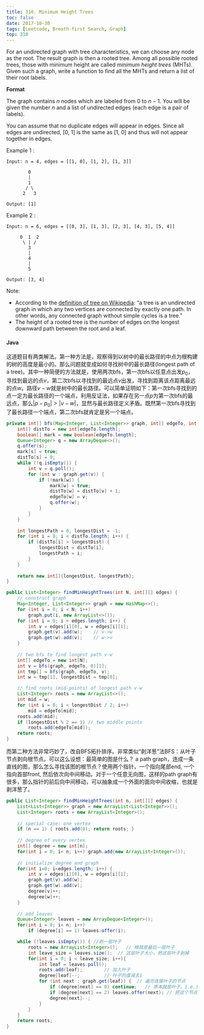 ```yaml
---
title: 310. Minimum Height Trees
toc: false
date: 2017-10-30
tags: [Leetcode, Breath-first Search, Graph]
top: 310
---
```


For an undirected graph with tree characteristics, we can choose any node as the root. The result graph is then a rooted tree. Among all possible rooted trees, those with minimum height are called *minimum height trees* (MHTs). Given such a graph, write a function to find all the MHTs and return a list of their root labels.

**Format**

The graph contains $n$ nodes which are labeled from 0 to $n - 1$. You will be given the number $n$ and a list of undirected edges (each edge is a pair of labels).

You can assume that no duplicate edges will appear in edges. Since all edges are undirected, [0, 1] is the same as [1, 0] and thus will not appear together in edges.

Example 1 :

```
Input: n = 4, edges = [[1, 0], [1, 2], [1, 3]]

        0
        |
        1
       / \
      2   3 

Output: [1]
```

Example 2 :

```
Input: n = 6, edges = [[0, 3], [1, 3], [2, 3], [4, 3], [5, 4]]

     0  1  2
      \ | /
        3
        |
        4
        |
        5 

Output: [3, 4]
```

Note:

* According to the <a href="https://en.wikipedia.org/wiki/Tree_(graph_theory)">definition of tree on Wikipedia</a>: “a tree is an undirected graph in which any two vertices are connected by exactly one path. In other words, any connected graph without simple cycles is a tree.”
* The height of a rooted tree is the number of edges on the longest downward path between the root and a leaf.


#### Java

这道题目有两类解法。第一种方法是，观察得到以树中的最长路径的中点为根构建的树的高度是最小的。那么问题就变成如何寻找树中的最长路径(longest path of a tree)。其中一种简便的方法就是，使用两次bfs，第一次bfs以任意点出发$p_0$，寻找到最远的点$v$，第二次bfs以寻找到的最远点$v$出发，寻找到距离该点距离最远的点$w$。路径$v-w$就是树中的最长路径。可以简单证明如下：第一次bfs寻找到的点一定为最长路径的一个端点，利用反证法，如果存在另一点$p$为第一次bfs的最远点，那么$|p-p_0| > |v-w|$，显然与最长路径定义矛盾。既然第一次bfs寻找到了最长路径一个端点，第二次bfs就肯定是另一个端点。


```Java
private int[] bfs(Map<Integer, List<Integer>> graph, int[] edgeTo, int s) {
    int[] distTo = new int[edgeTo.length];
    boolean[] mark = new boolean[edgeTo.length];
    Queue<Integer> q = new ArrayDeque<>();
    q.offer(s);
    mark[s] = true;
    distTo[s] = 0;
    while (!q.isEmpty()) {
        int v = q.poll();
        for (int w : graph.get(v)) {
            if (!mark[w]) {
                mark[w] = true;
                distTo[w] = distTo[v] + 1;
                edgeTo[w] = v;
                q.offer(w);
            }
        }
    }
    
    int longestPath = 0, longestDist = -1;
    for (int i = 0; i < distTo.length; i++) {
        if (distTo[i] > longestDist) {
            longestDist = distTo[i];
            longestPath = i;
        }
    }
    
    return new int[]{longestDist, longestPath};
}

public List<Integer> findMinHeightTrees(int N, int[][] edges) {
    // construct graph
    Map<Integer, List<Integer>> graph = new HashMap<>();
    for (int i = 0; i < N; i++)
        graph.put(i, new ArrayList<>());
    for (int i = 0; i < edges.length; i++) {
        int v = edges[i][0], w = edges[i][1];
        graph.get(v).add(w);    // v->w
        graph.get(w).add(v);    // w->v
    }
    
    // two bfs to find longest path v-w
    int[] edgeTo = new int[N];
    int v = bfs(graph, edgeTo, 0)[1];
    int tmp[] = bfs(graph, edgeTo, v);
    int w = tmp[1], longestDist = tmp[0];

    // find roots (mid-points) of longest path v-w
    List<Integer> roots = new ArrayList<>();
    int mid = w;
    for (int i = 0; i < longestDist / 2; i++)
        mid = edgeTo[mid];
    roots.add(mid);
    if (longestDist % 2 == 1) // two middle points
        roots.add(edgeTo[mid]);
    return roots;
}
```

而第二种方法非常巧妙了，改自BFS拓扑排序。非常类似“剥洋葱”法BFS：从叶子节点剥向根节点。可以这么设想：最简单的图是什么？ a path graph，连成一条直线的图，那么怎么寻找该图的根节点？使用两个指针，一个指向尾部end, 一个指向首部front, 然后依次向中间移动。对于一个任意无向图，这样的path graph有很多，那么指针的前后向中间移动，可以抽象成一个外面的面向中间收缩，也就是剥洋葱了。

```Java
public List<Integer> findMinHeightTrees(int n, int[][] edges) {
    List<List<Integer>> graph = new ArrayList<List<Integer>>();
    List<Integer> roots = new ArrayList<Integer>();
    
    // special case: one vertex
    if (n == 1) { roots.add(0); return roots; }
    
    // degree of every vertex
    int[] degree = new int[n];
    for(int i = 0; i< n; i++) graph.add(new ArrayList<Integer>());
    
    // initialize degree and graph
    for(int i=0; i<edges.length; i++) {
        int v = edges[i][0], w = edges[i][1];
        graph.get(v).add(w);
        graph.get(w).add(v);
        degree[v]++;
        degree[w]++;
    }        
        
    // add leaves
    Queue<Integer> leaves = new ArrayDeque<Integer>();
    for(int i = 0; i< n; i++) 
        if (degree[i] == 1) leaves.offer(i);

    while (!leaves.isEmpty()) { //剥一层叶子
        roots = new ArrayList<Integer>();   // 根就是最后一层叶子
        int leave_size = leaves.size();  // 这层叶子大小，把这层叶子剥掉
        for(int i = 0; i < leave_size; i++){
            int leaf = leaves.poll();  
            roots.add(leaf);        // 加入叶子
            degree[leaf]--;         // 叶子的度减去1
            for (int next : graph.get(leaf)) {  // 遍历连接叶子的节点
                if (degree[next] == 0) continue;   // 原本就是叶子，i.e.外层
                if (degree[next] == 2) leaves.offer(next); // 把这个节点变成叶子
                degree[next]--;
            }
        }      	
    }
    return roots;
}
```

